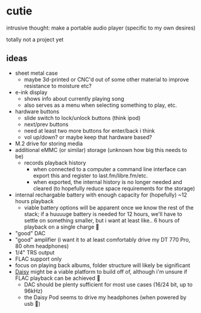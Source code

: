 # cutie

intrusive thought: make a portable audio player (specific to my own desires)

totally not a project yet

## ideas

- sheet metal case
  - maybe 3d-printed or CNC'd out of some other material to improve resistance to moisture etc?
- e-ink display
  - shows info about currently playing song
  - also serves as a menu when selecting something to play, etc.
- hardware buttons
  - slide switch to lock/unlock buttons (think ipod)
  - next/prev buttons
  - need at least two more buttons for enter/back i think
  - vol up/down? or maybe keep that hardware based?
- M.2 drive for storing media
- additional eMMC (or similar) storage (unknown how big this needs to be)
  - records playback history
    - when connected to a computer a command line interface can export this and register to last.fm/libre.fm/etc.
    - when exported, the internal history is no longer needed and cleared (to hopefully reduce space requirements for the storage)
- internal rechargable battery with enough capacity for (hopefully) ~12 hours playback 
  - viable battery options will be apparent once we know the rest of the stack; if a huuuuge battery is needed for 12 hours, we'll have to settle on something smaller, but i want at least like.. 6 hours of playback on a single charge :pray:
- "good" DAC
- "good" amplifier (i want it to at least comfortably drive my DT 770 Pro, 80 ohm headphones)
- 1/4" TRS output
- FLAC support only
- focus on playing back albums, folder structure will likely be significant
- [Daisy](https://www.electro-smith.com/daisy/daisy) might be a viable platform to build off of, although i'm unsure if FLAC playback can be achieved :eyes:
  - DAC should be plenty sufficient for most use cases (16/24 bit, up to 96kHz)
  - the Daisy Pod seems to drive my headphones (when powered by usb :shrug:)
